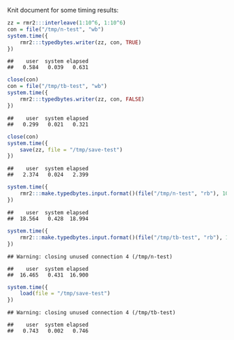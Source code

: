 Knit document for some timing results:


```r
zz = rmr2:::interleave(1:10^6, 1:10^6)
con = file("/tmp/n-test", "wb")
system.time({
    rmr2:::typedbytes.writer(zz, con, TRUE)
})
```

```
##    user  system elapsed 
##   0.584   0.039   0.631
```

```r
close(con)
con = file("/tmp/tb-test", "wb")
system.time({
    rmr2:::typedbytes.writer(zz, con, FALSE)
})
```

```
##    user  system elapsed 
##   0.299   0.021   0.321
```

```r
close(con)
system.time({
    save(zz, file = "/tmp/save-test")
})
```

```
##    user  system elapsed 
##   2.374   0.024   2.399
```

```r
system.time({
    rmr2:::make.typedbytes.input.format()(file("/tmp/n-test", "rb"), 10^6)
})
```

```
##    user  system elapsed 
##  18.564   0.428  18.994
```

```r
system.time({
    rmr2:::make.typedbytes.input.format()(file("/tmp/tb-test", "rb"), 10^6)
})
```

```
## Warning: closing unused connection 4 (/tmp/n-test)
```

```
##    user  system elapsed 
##  16.465   0.431  16.900
```

```r
system.time({
    load(file = "/tmp/save-test")
})
```

```
## Warning: closing unused connection 4 (/tmp/tb-test)
```

```
##    user  system elapsed 
##   0.743   0.002   0.746
```

